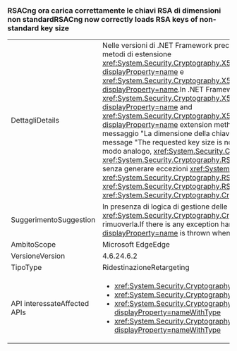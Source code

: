 ### <a name="rsacng-now-correctly-loads-rsa-keys-of-non-standard-key-size"></a><span data-ttu-id="c5664-101">RSACng ora carica correttamente le chiavi RSA di dimensioni non standard</span><span class="sxs-lookup"><span data-stu-id="c5664-101">RSACng now correctly loads RSA keys of non-standard key size</span></span>

|   |   |
|---|---|
|<span data-ttu-id="c5664-102">Dettagli</span><span class="sxs-lookup"><span data-stu-id="c5664-102">Details</span></span>|<span data-ttu-id="c5664-103">Nelle versioni di .NET Framework precedenti alla 4.6.2, i clienti con chiavi di dimensioni non standard per i certificati RSA non possono accedere a queste chiavi tramite i metodi di estensione <xref:System.Security.Cryptography.X509Certificates.RSACertificateExtensions.GetRSAPublicKey(System.Security.Cryptography.X509Certificates.X509Certificate2)?displayProperty=name> e <xref:System.Security.Cryptography.X509Certificates.RSACertificateExtensions.GetRSAPrivateKey(System.Security.Cryptography.X509Certificates.X509Certificate2)?displayProperty=name>.</span><span class="sxs-lookup"><span data-stu-id="c5664-103">In .NET Framework versions prior to 4.6.2, customers with non-standard key sizes for RSA certificates are unable to access those keys via the <xref:System.Security.Cryptography.X509Certificates.RSACertificateExtensions.GetRSAPublicKey(System.Security.Cryptography.X509Certificates.X509Certificate2)?displayProperty=name> and <xref:System.Security.Cryptography.X509Certificates.RSACertificateExtensions.GetRSAPrivateKey(System.Security.Cryptography.X509Certificates.X509Certificate2)?displayProperty=name> extension methods.</span></span>  <span data-ttu-id="c5664-104">Viene generata un'eccezione <xref:System.Security.Cryptography.CryptographicException?displayProperty=name> con il messaggio &quot;La dimensione della chiave specificata non è supportata&quot;.</span><span class="sxs-lookup"><span data-stu-id="c5664-104">A <xref:System.Security.Cryptography.CryptographicException?displayProperty=name> with the message &quot;The requested key size is not supported&quot; is thrown.</span></span> <span data-ttu-id="c5664-105">Il problema è stato risolto in .NET Framework 4.6.2.</span><span class="sxs-lookup"><span data-stu-id="c5664-105">In .NET Framework 4.6.2 this issue has been fixed.</span></span> <span data-ttu-id="c5664-106">In modo analogo, <xref:System.Security.Cryptography.RSA.ImportParameters(System.Security.Cryptography.RSAParameters)> e <xref:System.Security.Cryptography.RSACng.ImportParameters(System.Security.Cryptography.RSAParameters)> ora funzionano con dimensioni della chiave non standard senza generare eccezioni <xref:System.Security.Cryptography.CryptographicException?displayProperty=name>.</span><span class="sxs-lookup"><span data-stu-id="c5664-106">Similarly, <xref:System.Security.Cryptography.RSA.ImportParameters(System.Security.Cryptography.RSAParameters)> and <xref:System.Security.Cryptography.RSACng.ImportParameters(System.Security.Cryptography.RSAParameters)> now work with non-standard key sizes without throwing <xref:System.Security.Cryptography.CryptographicException?displayProperty=name>s.</span></span>|
|<span data-ttu-id="c5664-107">Suggerimento</span><span class="sxs-lookup"><span data-stu-id="c5664-107">Suggestion</span></span>|<span data-ttu-id="c5664-108">In presenza di logica di gestione delle eccezioni basata sul comportamento precedente in cui viene generata una <xref:System.Security.Cryptography.CryptographicException?displayProperty=name> quando vengono usate dimensioni della chiave non standard, valutare la possibilità di rimuoverla.</span><span class="sxs-lookup"><span data-stu-id="c5664-108">If there is any exception handling logic that relies on the previous behavior where a <xref:System.Security.Cryptography.CryptographicException?displayProperty=name> is thrown when non-standard key sizes are used, consider removing the logic.</span></span>|
|<span data-ttu-id="c5664-109">Ambito</span><span class="sxs-lookup"><span data-stu-id="c5664-109">Scope</span></span>|<span data-ttu-id="c5664-110">Microsoft Edge</span><span class="sxs-lookup"><span data-stu-id="c5664-110">Edge</span></span>|
|<span data-ttu-id="c5664-111">Versione</span><span class="sxs-lookup"><span data-stu-id="c5664-111">Version</span></span>|<span data-ttu-id="c5664-112">4.6.2</span><span class="sxs-lookup"><span data-stu-id="c5664-112">4.6.2</span></span>|
|<span data-ttu-id="c5664-113">Tipo</span><span class="sxs-lookup"><span data-stu-id="c5664-113">Type</span></span>|<span data-ttu-id="c5664-114">Ridestinazione</span><span class="sxs-lookup"><span data-stu-id="c5664-114">Retargeting</span></span>|
|<span data-ttu-id="c5664-115">API interessate</span><span class="sxs-lookup"><span data-stu-id="c5664-115">Affected APIs</span></span>|<ul><li><xref:System.Security.Cryptography.RSA.ImportParameters(System.Security.Cryptography.RSAParameters)?displayProperty=nameWithType></li><li><xref:System.Security.Cryptography.RSACng.ImportParameters(System.Security.Cryptography.RSAParameters)?displayProperty=nameWithType></li><li><xref:System.Security.Cryptography.X509Certificates.RSACertificateExtensions.GetRSAPrivateKey(System.Security.Cryptography.X509Certificates.X509Certificate2)?displayProperty=nameWithType></li><li><xref:System.Security.Cryptography.X509Certificates.RSACertificateExtensions.GetRSAPublicKey(System.Security.Cryptography.X509Certificates.X509Certificate2)?displayProperty=nameWithType></li></ul>|

